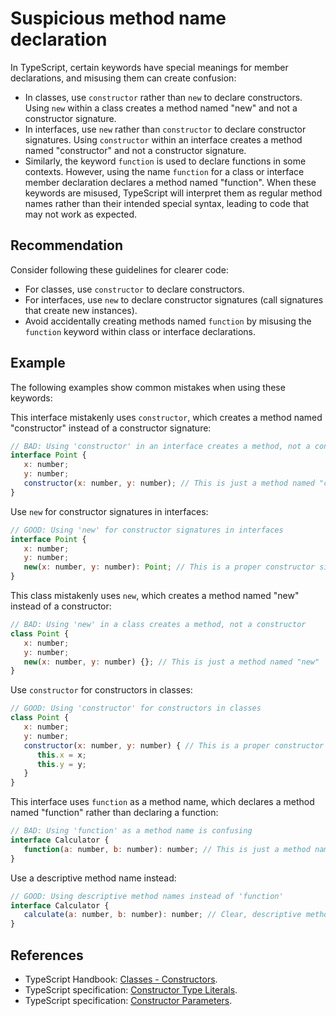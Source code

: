 # Suspicious method name declaration
In TypeScript, certain keywords have special meanings for member declarations, and misusing them can create confusion:

* In classes, use `constructor` rather than `new` to declare constructors. Using `new` within a class creates a method named "new" and not a constructor signature.
* In interfaces, use `new` rather than `constructor` to declare constructor signatures. Using `constructor` within an interface creates a method named "constructor" and not a constructor signature.
* Similarly, the keyword `function` is used to declare functions in some contexts. However, using the name `function` for a class or interface member declaration declares a method named "function".
When these keywords are misused, TypeScript will interpret them as regular method names rather than their intended special syntax, leading to code that may not work as expected.


## Recommendation
Consider following these guidelines for clearer code:

* For classes, use `constructor` to declare constructors.
* For interfaces, use `new` to declare constructor signatures (call signatures that create new instances).
* Avoid accidentally creating methods named `function` by misusing the `function` keyword within class or interface declarations.

## Example
The following examples show common mistakes when using these keywords:

This interface mistakenly uses `constructor`, which creates a method named "constructor" instead of a constructor signature:


```javascript
// BAD: Using 'constructor' in an interface creates a method, not a constructor signature
interface Point {
   x: number;
   y: number;
   constructor(x: number, y: number); // This is just a method named "constructor"
}

```
Use `new` for constructor signatures in interfaces:


```javascript
// GOOD: Using 'new' for constructor signatures in interfaces
interface Point {
   x: number;
   y: number;
   new(x: number, y: number): Point; // This is a proper constructor signature
}

```
This class mistakenly uses `new`, which creates a method named "new" instead of a constructor:


```javascript
// BAD: Using 'new' in a class creates a method, not a constructor
class Point {
   x: number;
   y: number;
   new(x: number, y: number) {}; // This is just a method named "new"
}

```
Use `constructor` for constructors in classes:


```javascript
// GOOD: Using 'constructor' for constructors in classes
class Point {
   x: number;
   y: number;
   constructor(x: number, y: number) { // This is a proper constructor
      this.x = x;
      this.y = y;
   }
}

```
This interface uses `function` as a method name, which declares a method named "function" rather than declaring a function:


```javascript
// BAD: Using 'function' as a method name is confusing
interface Calculator {
   function(a: number, b: number): number; // This is just a method named "function"
}

```
Use a descriptive method name instead:


```javascript
// GOOD: Using descriptive method names instead of 'function'
interface Calculator {
   calculate(a: number, b: number): number; // Clear, descriptive method name
}

```

## References
* TypeScript Handbook: [Classes - Constructors](https://www.typescriptlang.org/docs/handbook/2/classes.html#constructors).
* TypeScript specification: [Constructor Type Literals](https://github.com/microsoft/TypeScript/blob/30cb20434a6b117e007a4959b2a7c16489f86069/doc/spec-ARCHIVED.md#3.8.9).
* TypeScript specification: [Constructor Parameters](https://github.com/microsoft/TypeScript/blob/30cb20434a6b117e007a4959b2a7c16489f86069/doc/spec-ARCHIVED.md#8.3.1).
